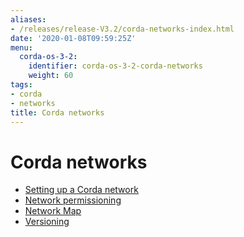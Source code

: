 ```yaml
---
aliases:
- /releases/release-V3.2/corda-networks-index.html
date: '2020-01-08T09:59:25Z'
menu:
  corda-os-3-2:
    identifier: corda-os-3-2-corda-networks
    weight: 60
tags:
- corda
- networks
title: Corda networks
---
```



# Corda networks



* [Setting up a Corda network](setting-up-a-corda-network.md)
* [Network permissioning](permissioning.md)
* [Network Map](network-map.md)
* [Versioning](versioning.md)



